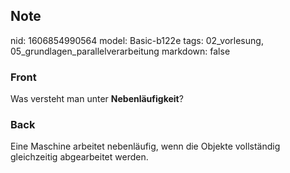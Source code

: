 ## Note
nid: 1606854990564
model: Basic-b122e
tags: 02_vorlesung, 05_grundlagen_parallelverarbeitung
markdown: false

### Front
Was versteht man unter <b>Nebenläufigkeit</b>?

### Back
Eine Maschine arbeitet nebenläufig, wenn die Objekte vollständig gleichzeitig abgearbeitet werden.
